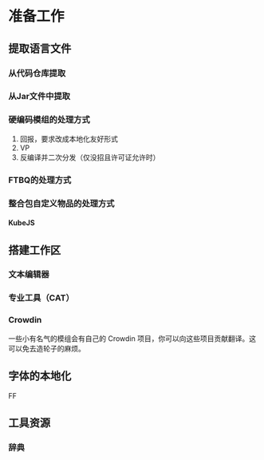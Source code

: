 # 准备工作

## 提取语言文件

### 从代码仓库提取

### 从Jar文件中提取

### 硬编码模组的处理方式

1. 回报，要求改成本地化友好形式
2. VP
3. 反编译并二次分发（仅没招且许可证允许时）

### FTBQ的处理方式

### 整合包自定义物品的处理方式

#### KubeJS

## 搭建工作区

### 文本编辑器

### 专业工具（CAT）

### Crowdin

一些小有名气的模组会有自己的 Crowdin 项目，你可以向这些项目贡献翻译。这可以免去造轮子的麻烦。

## 字体的本地化

FF

## 工具资源

### 辞典
